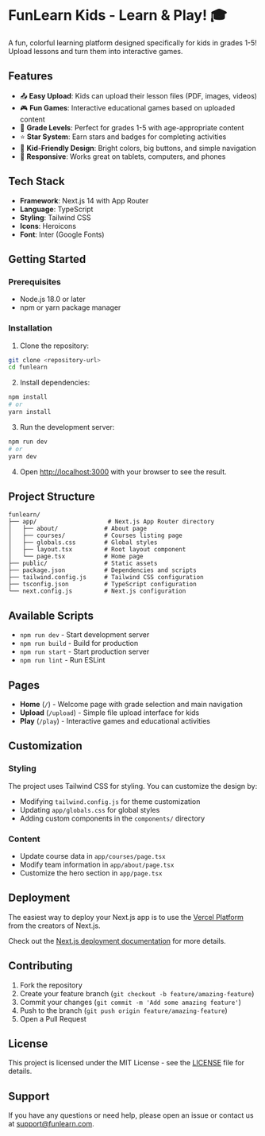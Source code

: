 # FunLearn Kids - Learn & Play! 🎓

A fun, colorful learning platform designed specifically for kids in grades 1-5! Upload lessons and turn them into interactive games.

## Features

- 📤 **Easy Upload**: Kids can upload their lesson files (PDF, images, videos)
- 🎮 **Fun Games**: Interactive educational games based on uploaded content
- 🎯 **Grade Levels**: Perfect for grades 1-5 with age-appropriate content
- ⭐ **Star System**: Earn stars and badges for completing activities
- 🌈 **Kid-Friendly Design**: Bright colors, big buttons, and simple navigation
- 📱 **Responsive**: Works great on tablets, computers, and phones

## Tech Stack

- **Framework**: Next.js 14 with App Router
- **Language**: TypeScript
- **Styling**: Tailwind CSS
- **Icons**: Heroicons
- **Font**: Inter (Google Fonts)

## Getting Started

### Prerequisites

- Node.js 18.0 or later
- npm or yarn package manager

### Installation

1. Clone the repository:
```bash
git clone <repository-url>
cd funlearn
```

2. Install dependencies:
```bash
npm install
# or
yarn install
```

3. Run the development server:
```bash
npm run dev
# or
yarn dev
```

4. Open [http://localhost:3000](http://localhost:3000) with your browser to see the result.

## Project Structure

```
funlearn/
├── app/                    # Next.js App Router directory
│   ├── about/             # About page
│   ├── courses/           # Courses listing page
│   ├── globals.css        # Global styles
│   ├── layout.tsx         # Root layout component
│   └── page.tsx           # Home page
├── public/                # Static assets
├── package.json           # Dependencies and scripts
├── tailwind.config.js     # Tailwind CSS configuration
├── tsconfig.json          # TypeScript configuration
└── next.config.js         # Next.js configuration
```

## Available Scripts

- `npm run dev` - Start development server
- `npm run build` - Build for production
- `npm run start` - Start production server
- `npm run lint` - Run ESLint

## Pages

- **Home** (`/`) - Welcome page with grade selection and main navigation
- **Upload** (`/upload`) - Simple file upload interface for kids
- **Play** (`/play`) - Interactive games and educational activities

## Customization

### Styling
The project uses Tailwind CSS for styling. You can customize the design by:
- Modifying `tailwind.config.js` for theme customization
- Updating `app/globals.css` for global styles
- Adding custom components in the `components/` directory

### Content
- Update course data in `app/courses/page.tsx`
- Modify team information in `app/about/page.tsx`
- Customize the hero section in `app/page.tsx`

## Deployment

The easiest way to deploy your Next.js app is to use the [Vercel Platform](https://vercel.com/new) from the creators of Next.js.

Check out the [Next.js deployment documentation](https://nextjs.org/docs/deployment) for more details.

## Contributing

1. Fork the repository
2. Create your feature branch (`git checkout -b feature/amazing-feature`)
3. Commit your changes (`git commit -m 'Add some amazing feature'`)
4. Push to the branch (`git push origin feature/amazing-feature`)
5. Open a Pull Request

## License

This project is licensed under the MIT License - see the [LICENSE](LICENSE) file for details.

## Support

If you have any questions or need help, please open an issue or contact us at support@funlearn.com.
